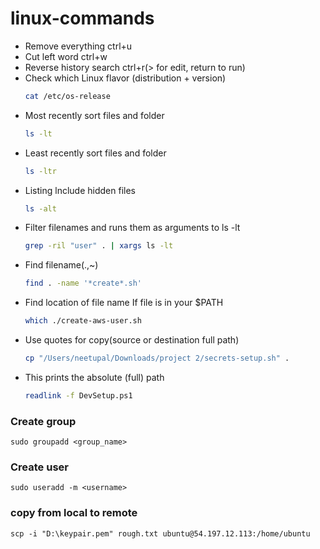 # linux-commands

- Remove everything ctrl+u
- Cut left word ctrl+w
- Reverse history search ctrl+r(> for edit, return to run)
- Check which Linux flavor (distribution + version)
  ```sh
  cat /etc/os-release
  ```
- Most recently sort files and folder
  ```sh
  ls -lt
  ```
- Least recently sort files and folder
  ```sh
  ls -ltr
  ```
- Listing lnclude hidden files
  ```sh
  ls -alt
  ```
- Filter filenames and runs them as arguments to ls -lt
  ```sh
  grep -ril "user" . | xargs ls -lt
  ```
- Find filename(.,~)
  ```sh
  find . -name '*create*.sh'
  ```
- Find location of file name If file is in your $PATH
  ```sh
  which ./create-aws-user.sh
  ```
- Use quotes for copy(source or destination full path)
  ```sh
  cp "/Users/neetupal/Downloads/project 2/secrets-setup.sh" .
  ```
- This prints the absolute (full) path
  ```sh
  readlink -f DevSetup.ps1
  ```
### Create group
```
sudo groupadd <group_name>
```
### Create user
```
sudo useradd -m <username>
```
### copy from local to remote
```
scp -i "D:\keypair.pem" rough.txt ubuntu@54.197.12.113:/home/ubuntu
```
